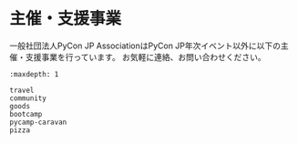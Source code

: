 # 主催・支援事業

一般社団法人PyCon JP AssociationはPyCon JP年次イベント以外に以下の主催・支援事業を行っています。
お気軽に連絡、お問い合わせください。

```{toctree}
:maxdepth: 1

travel
community
goods
bootcamp
pycamp-caravan
pizza
```

